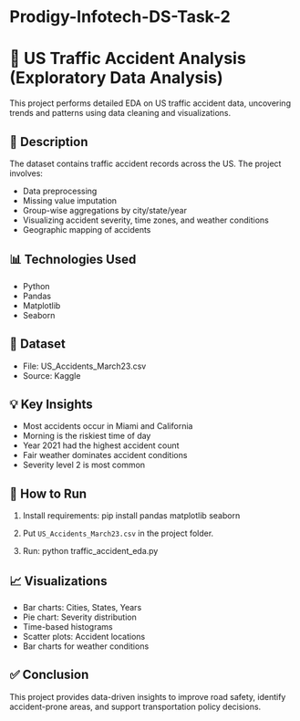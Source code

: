 # Prodigy-Infotech-DS-Task-2
# 🚗 US Traffic Accident Analysis (Exploratory Data Analysis)

This project performs detailed EDA on US traffic accident data, uncovering trends and patterns using data cleaning and visualizations.

## 📌 Description
The dataset contains traffic accident records across the US. The project involves:
- Data preprocessing
- Missing value imputation
- Group-wise aggregations by city/state/year
- Visualizing accident severity, time zones, and weather conditions
- Geographic mapping of accidents

## 📊 Technologies Used
- Python
- Pandas
- Matplotlib
- Seaborn

## 📁 Dataset
- File: US_Accidents_March23.csv
- Source: Kaggle

## 💡 Key Insights
- Most accidents occur in Miami and California
- Morning is the riskiest time of day
- Year 2021 had the highest accident count
- Fair weather dominates accident conditions
- Severity level 2 is most common

## 🚀 How to Run
1. Install requirements:
   pip install pandas matplotlib seaborn

2. Put `US_Accidents_March23.csv` in the project folder.

3. Run:
   python traffic_accident_eda.py

## 📈 Visualizations
- Bar charts: Cities, States, Years
- Pie chart: Severity distribution
- Time-based histograms
- Scatter plots: Accident locations
- Bar charts for weather conditions

## ✅ Conclusion
This project provides data-driven insights to improve road safety, identify accident-prone areas, and support transportation policy decisions.
